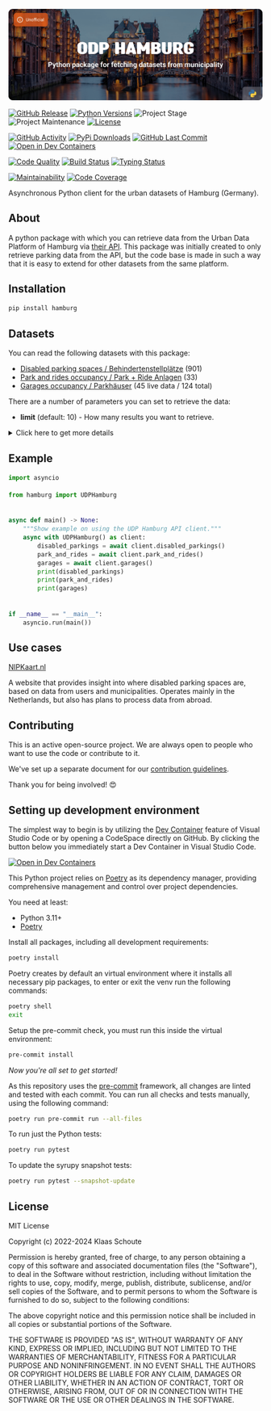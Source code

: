 <!-- Banner -->
![alt Banner of the Hamburg package](https://raw.githubusercontent.com/klaasnicolaas/python-hamburg/main/assets/header_hamburg-min.png)

<!-- PROJECT SHIELDS -->
[![GitHub Release][releases-shield]][releases]
[![Python Versions][python-versions-shield]][pypi]
![Project Stage][project-stage-shield]
![Project Maintenance][maintenance-shield]
[![License][license-shield]](LICENSE)

[![GitHub Activity][commits-shield]][commits-url]
[![PyPi Downloads][downloads-shield]][downloads-url]
[![GitHub Last Commit][last-commit-shield]][commits-url]
[![Open in Dev Containers][devcontainer-shield]][devcontainer]

[![Code Quality][code-quality-shield]][code-quality]
[![Build Status][build-shield]][build-url]
[![Typing Status][typing-shield]][typing-url]

[![Maintainability][maintainability-shield]][maintainability-url]
[![Code Coverage][codecov-shield]][codecov-url]

Asynchronous Python client for the urban datasets of Hamburg (Germany).

## About

A python package with which you can retrieve data from the Urban Data Platform of Hamburg via [their API][api]. This package was initially created to only retrieve parking data from the API, but the code base is made in such a way that it is easy to extend for other datasets from the same platform.

## Installation

```bash
pip install hamburg
```

## Datasets

You can read the following datasets with this package:

- [Disabled parking spaces / Behindertenstellplätze][disabled_parking] (901)
- [Park and rides occupancy / Park + Ride Anlagen][park_and_ride] (33)
- [Garages occupancy / Parkhäuser][garages] (45 live data / 124 total)

There are a number of parameters you can set to retrieve the data:

- **limit** (default: 10) - How many results you want to retrieve.

<details>
    <summary>Click here to get more details</summary>

### Disabled parking spaces

| Variable | Type | Description |
| :------- | :--- | :---------- |
| `spot_id` | string | The ID of the parking spot |
| `street` | string | The street name |
| `limitation` | string | Some locations have window times where the location is only specific for disabled parking, outside these times everyone is allowed to park there |
| `number` | string | The number of parking spots on this location |
| `longitude` | float | The longitude of the parking spot |
| `latitude` | float | The latitude of the parking spot |

### Park and Rides

| Variable | Type | Description |
| :------- | :--- | :---------- |
| `spot_id` | string | The ID of the park and ride |
| `name` | string | The name of the park and ride |
| `park_type` | string | The parking type of the park and ride |
| `address` | string | The address of the park and ride |
| `construction_year` | string | The year the park and ride was constructed |
| `public_transport_line` | string | The public transport line the park and ride is connected to |
| `disabled_parking_spaces` | int | The number of disabled parking spaces on the park and ride |
| `tickets` | dict | The type of tickets available for the park and ride |
| `url` | string | The URL of the park and ride where you can find more information |
| `free_space` | int | The number of free spaces on the park and ride |
| `capacity` | int | The capacity of the park and ride |
| `availability_pct` | float | The percentage of the park and ride that is available |
| `longitude` | float | The longitude of the park and ride |
| `latitude` | float | The latitude of the park and ride |
| `updated_at` | datetime | The date and time the park and ride was last updated |

### Garages

Extra parameters to filter the data:

- **available** (default: None) - Allows you to filter based on available spaces, using operators such as `<`, `<=`, `>` and `>=`.

| Variable | Type | Description |
| :------- | :--- | :---------- |
| `spot_id` | string | The ID of the garage |
| `name` | string | The name of the pgarage |
| `park_type` | string | The parking type of the garage |
| `disabled_parking_spaces` | int | The number of disabled parking spaces in the garage |
| `status` | string | The status of the garage (**frei**, **nahezu belegt**, **besetzt** or **keine Auslastungsdaten**) |
| `address` | string | The address of the garage |
| `price` | string | The price list that is used for parking in a garage |
| `data_origin` | string | Where data originally comes from |
| `free_space` | int | The number of free spaces in the garage |
| `capacity` | int | The capacity of the garage |
| `availability_pct` | float | The percentage that is still available in the garage |
| `longitude` | float | The longitude of the garage |
| `latitude` | float | The latitude of the garage |
| `updated_at` | datetime | The date and time the garage was last updated |

</details>

## Example

```python
import asyncio

from hamburg import UDPHamburg


async def main() -> None:
    """Show example on using the UDP Hamburg API client."""
    async with UDPHamburg() as client:
        disabled_parkings = await client.disabled_parkings()
        park_and_rides = await client.park_and_rides()
        garages = await client.garages()
        print(disabled_parkings)
        print(park_and_rides)
        print(garages)


if __name__ == "__main__":
    asyncio.run(main())
```

## Use cases

[NIPKaart.nl][nipkaart]

A website that provides insight into where disabled parking spaces are, based on data from users and municipalities. Operates mainly in the Netherlands, but also has plans to process data from abroad.

## Contributing

This is an active open-source project. We are always open to people who want to
use the code or contribute to it.

We've set up a separate document for our
[contribution guidelines](CONTRIBUTING.md).

Thank you for being involved! :heart_eyes:

## Setting up development environment

The simplest way to begin is by utilizing the [Dev Container][devcontainer]
feature of Visual Studio Code or by opening a CodeSpace directly on GitHub.
By clicking the button below you immediately start a Dev Container in Visual Studio Code.

[![Open in Dev Containers][devcontainer-shield]][devcontainer]

This Python project relies on [Poetry][poetry] as its dependency manager,
providing comprehensive management and control over project dependencies.

You need at least:

- Python 3.11+
- [Poetry][poetry-install]

Install all packages, including all development requirements:

```bash
poetry install
```

Poetry creates by default an virtual environment where it installs all
necessary pip packages, to enter or exit the venv run the following commands:

```bash
poetry shell
exit
```

Setup the pre-commit check, you must run this inside the virtual environment:

```bash
pre-commit install
```

*Now you're all set to get started!*

As this repository uses the [pre-commit][pre-commit] framework, all changes
are linted and tested with each commit. You can run all checks and tests
manually, using the following command:

```bash
poetry run pre-commit run --all-files
```

To run just the Python tests:

```bash
poetry run pytest
```

To update the syrupy snapshot tests:

```bash
poetry run pytest --snapshot-update
```

## License

MIT License

Copyright (c) 2022-2024 Klaas Schoute

Permission is hereby granted, free of charge, to any person obtaining a copy
of this software and associated documentation files (the "Software"), to deal
in the Software without restriction, including without limitation the rights
to use, copy, modify, merge, publish, distribute, sublicense, and/or sell
copies of the Software, and to permit persons to whom the Software is
furnished to do so, subject to the following conditions:

The above copyright notice and this permission notice shall be included in all
copies or substantial portions of the Software.

THE SOFTWARE IS PROVIDED "AS IS", WITHOUT WARRANTY OF ANY KIND, EXPRESS OR
IMPLIED, INCLUDING BUT NOT LIMITED TO THE WARRANTIES OF MERCHANTABILITY,
FITNESS FOR A PARTICULAR PURPOSE AND NONINFRINGEMENT. IN NO EVENT SHALL THE
AUTHORS OR COPYRIGHT HOLDERS BE LIABLE FOR ANY CLAIM, DAMAGES OR OTHER
LIABILITY, WHETHER IN AN ACTION OF CONTRACT, TORT OR OTHERWISE, ARISING FROM,
OUT OF OR IN CONNECTION WITH THE SOFTWARE OR THE USE OR OTHER DEALINGS IN THE
SOFTWARE.

[api]: https://api.hamburg.de/datasets/v1/
[nipkaart]: https://www.nipkaart.nl

[disabled_parking]: https://api.hamburg.de/datasets/v1/behindertenstellplaetze
[park_and_ride]: https://api.hamburg.de/datasets/v1/p_und_r
[garages]: https://api.hamburg.de/datasets/v1/parkhaeuser

<!-- MARKDOWN LINKS & IMAGES -->
[build-shield]: https://github.com/klaasnicolaas/python-hamburg/actions/workflows/tests.yaml/badge.svg
[build-url]: https://github.com/klaasnicolaas/python-hamburg/actions/workflows/tests.yaml
[code-quality-shield]: https://github.com/klaasnicolaas/python-hamburg/actions/workflows/codeql.yaml/badge.svg
[code-quality]: https://github.com/klaasnicolaas/python-hamburg/actions/workflows/codeql.yaml
[commits-shield]: https://img.shields.io/github/commit-activity/y/klaasnicolaas/python-hamburg.svg
[commits-url]: https://github.com/klaasnicolaas/python-hamburg/commits/main
[codecov-shield]: https://codecov.io/gh/klaasnicolaas/python-hamburg/branch/main/graph/badge.svg?token=4Y4YAYHR2D
[codecov-url]: https://codecov.io/gh/klaasnicolaas/python-hamburg
[devcontainer-shield]: https://img.shields.io/static/v1?label=Dev%20Containers&message=Open&color=blue&logo=visualstudiocode
[devcontainer]: https://vscode.dev/redirect?url=vscode://ms-vscode-remote.remote-containers/cloneInVolume?url=https://github.com/klaasnicolaas/python-hamburg
[downloads-shield]: https://img.shields.io/pypi/dm/hamburg
[downloads-url]: https://pypistats.org/packages/hamburg
[license-shield]: https://img.shields.io/github/license/klaasnicolaas/python-hamburg.svg
[last-commit-shield]: https://img.shields.io/github/last-commit/klaasnicolaas/python-hamburg.svg
[maintenance-shield]: https://img.shields.io/maintenance/yes/2024.svg
[maintainability-shield]: https://api.codeclimate.com/v1/badges/5041849456b7348f3bc7/maintainability
[maintainability-url]: https://codeclimate.com/github/klaasnicolaas/python-hamburg/maintainability
[project-stage-shield]: https://img.shields.io/badge/project%20stage-experimental-yellow.svg
[pypi]: https://pypi.org/project/hamburg/
[python-versions-shield]: https://img.shields.io/pypi/pyversions/hamburg
[typing-shield]: https://github.com/klaasnicolaas/python-hamburg/actions/workflows/typing.yaml/badge.svg
[typing-url]: https://github.com/klaasnicolaas/python-hamburg/actions/workflows/typing.yaml
[releases-shield]: https://img.shields.io/github/release/klaasnicolaas/python-hamburg.svg
[releases]: https://github.com/klaasnicolaas/python-hamburg/releases

[poetry-install]: https://python-poetry.org/docs/#installation
[poetry]: https://python-poetry.org
[pre-commit]: https://pre-commit.com
